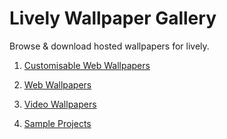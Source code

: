 # Lively Wallpaper Gallery
Browse &amp; download hosted wallpapers for lively.

1. [Customisable Web Wallpapers](./customisable.md)

2. [Web Wallpapers](./web.md)

3. [Video Wallpapers](./video.md)

4. [Sample Projects](./sample.md) 